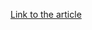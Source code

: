 [Link to the article](https://therecord.media/russian-hackers-breached-dutch-police-systems-in-2017/)
